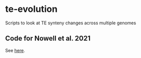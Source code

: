 # te-evolution
Scripts to look at TE synteny changes across multiple genomes

## Code for Nowell et al. 2021
See [here](../tree/master/Nowell_et_al_2021).
